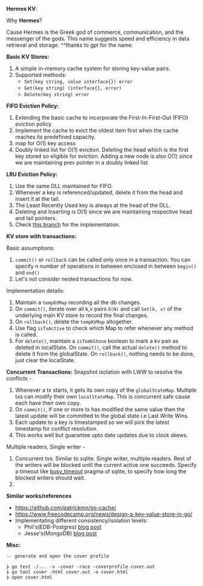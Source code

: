**Hermes KV**:

Why **Hermes**?

Cause Hermes is the Greek god of commerce, communication, and the messenger of the gods. This name suggests speed and efficiency in data retrieval and storage. ^^thanks to gpt for the name.

**Basic KV Stores:**

1.  A simple in-memory cache system for storing key-value pairs.
2.  Supported methods:
    * `Set(key string, value interface{}) error` 
    * `Get(key string) (interface{}, error)`
    * `Delete(key string) error`

**FIFO Eviction Policy:**

1.  Extending the basic cache to incorporate the First-In-First-Out (FIFO) eviction policy.
2.  Implement the cache to evict the oldest item first when the cache reaches its predefined capacity.
3.  map for O(1) key access
4.  Doubly linked list for O(1) eviction. Deleting the head which is the first key stored so eligible for eviction.
    Adding a new node is also O(1) since we are maintaining prev pointer in a doubly linked list.

**LRU Eviction Policy:**
1. Use the same DLL maintained for FIFO.
2. Whenever a key is referenced/updated, delete it from the head and insert it at the tail. 
3. The Least Recently Used key is always at the head of the DLL.
4. Deleting and Inserting is O(1) since we are maintaining respective head and tail pointers.   
5. Check [this branch](https://github.com/PaulisMatrix/hermes-kv/tree/LRU) for the implementation.

**KV store with transactions:**

Basic assumptions:
1. `commit()` or `rollback` can be called only once in a transaction. You can specify n number of operations in between enclosed in between `begin()` and `end()`
2. Let's not consider nested transactions for now.

Implementation details:
1. Maintain a `tempKVMap` recording all the db changes. 
2. On `commit()`, iterate over all k,v pairs `O(N)` and call `Set(k, v)` of the underlying main KV store to record the final changes.
3. On `rollback()`, delete the `tempKVMap` altogether. 
4. Use flag `isTxActive` to check which Map to refer whenever any method is called.
5. For `delete()`, maintain a `isTombStone` boolean to mark a kv pair as deleted in localState. On `commit()`, call the actual `delete()` method to delete it from the globalState. On `rollback()`, nothing needs to be done, just clear the localState.

**Concurrent Transactions:**
Snapshot isolation with LWW to resolve the conflicts - 
1. Whenever a tx starts, it gets its own copy of the `globalStateMap`. Multiple txs can modify their own `localStateMap`. This is concurrent safe cause each have their own copy. 
2. On `commit()`, if one or more tx has modified the same value then the latest update will be committed to the global state i.e Last Write Wins. 
3. Each update to a key is timestamped so we will pick the latest timestamp for conflict resolution.
4. This works well but guarantee upto date updates due to clock skews. 

Multiple readers, Single writer - 
1. Concurrent txs. Similar to sqlite. Single writer, multiple readers. Rest of the writers will be blocked until the current active one succeeds. Specify a timeout like [busy_timeout](https://sqlite.org/c3ref/busy_timeout.html) pragma of sqlite, to specify how long the blocked writers should wait.
2. 
  
**Similar works/references**
* https://github.com/patrickmn/go-cache/
* https://www.freecodecamp.org/news/design-a-key-value-store-in-go/
* Implementating different consistency/isolation levels: 
    * Phil's(EDB-Postgres) [blog post](https://notes.eatonphil.com/2024-05-16-mvcc.html)
    * Jesse's(MongoDB) [blog post](https://emptysqua.re/blog/pycon-2023-consistency-isolation/)

**Misc:**
```
-- generate and open the cover profile

❯ go test ./... -v -cover -race -coverprofile cover.out
❯ go tool cover -html cover.out -o cover.html
❯ open cover.html
```